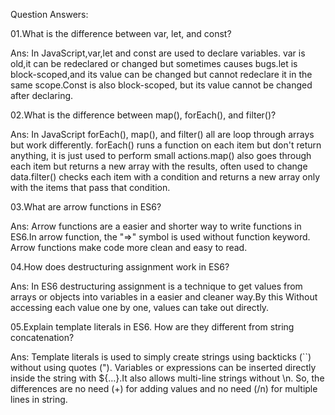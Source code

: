 Question Answers:

01.What is the difference between var, let, and const?

Ans: In JavaScript,var,let and const are used to declare variables. var is old,it can be redeclared or changed but sometimes causes bugs.let is block-scoped,and its value can be changed but cannot redeclare it in the same scope.Const is also block-scoped, but its value cannot be changed after declaring.


02.What is the difference between map(), forEach(), and filter()?

Ans: In JavaScript forEach(), map(), and filter() all are loop through arrays but work differently. forEach() runs a function on each item but don't return anything, it is just used to perform small actions.map() also goes through each item but returns a new array with the results, often used to change data.filter() checks each item with a condition and returns a new array only with the items that pass that condition.


03.What are arrow functions in ES6?

Ans: Arrow functions are a easier and shorter way to write functions in ES6.In arrow function, the "=>" symbol is used without function keyword. Arrow functions make code more clean and easy to read.


04.How does destructuring assignment work in ES6?

Ans: In ES6 destructuring assignment is a technique to get values from arrays or objects into variables in a easier and cleaner way.By this Without accessing each value one by one, values can take out directly.


05.Explain template literals in ES6. How are they different from string concatenation?

Ans: Template literals is used to simply create strings using backticks (``) without using quotes ("). Variables or expressions can be inserted directly inside the string with ${…}.It also allows multi-line strings without \n. So, the differences are no need (+) for adding values and no need (/n) for multiple lines in string.